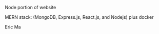 Node portion of website

MERN stack: (MongoDB, Express.js, React.js, and Nodejs)
plus docker

Eric Ma